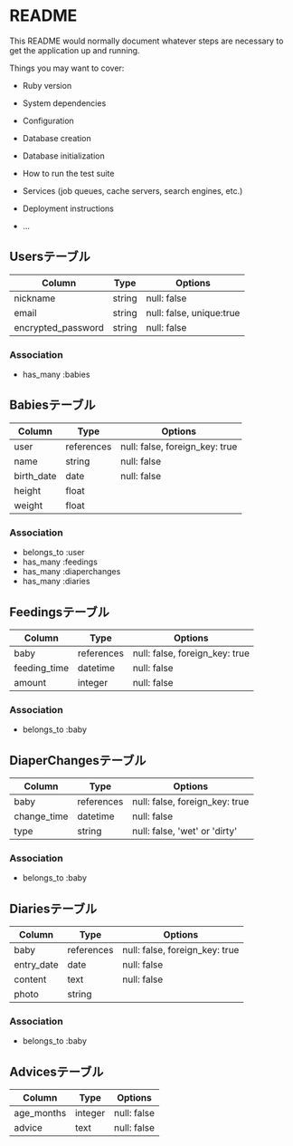 # README

This README would normally document whatever steps are necessary to get the
application up and running.

Things you may want to cover:

* Ruby version

* System dependencies

* Configuration

* Database creation

* Database initialization

* How to run the test suite

* Services (job queues, cache servers, search engines, etc.)

* Deployment instructions

* ...


## Usersテーブル

| Column             | Type   | Options                  |
|--------------------|--------|--------------------------|
| nickname           | string | null: false              |
| email              | string | null: false, unique:true |
| encrypted_password | string | null: false              |

### Association

- has_many :babies

## Babiesテーブル

| Column     | Type       | Options                        |
|------------|------------|--------------------------------|
| user       | references | null: false, foreign_key: true |
| name       | string     | null: false                    |
| birth_date | date       | null: false                    |
| height     | float      |                                |
| weight     | float      |                                |

### Association

- belongs_to :user
- has_many :feedings
- has_many :diaperchanges
- has_many :diaries

## Feedingsテーブル

| Column       | Type       | Options                        |
|--------------|------------|--------------------------------|
| baby         | references | null: false, foreign_key: true |
| feeding_time | datetime   | null: false                    |
| amount       | integer    | null: false                    |

### Association

- belongs_to :baby

## DiaperChangesテーブル

| Column      | Type       | Options                        |
|-------------|------------|--------------------------------|
| baby        | references | null: false, foreign_key: true |
| change_time | datetime   | null: false                    |
| type        | string     | null: false, 'wet' or 'dirty'  |

### Association

- belongs_to :baby

## Diariesテーブル

| Column     | Type       | Options                        |
|------------|------------|--------------------------------|
| baby       | references | null: false, foreign_key: true |
| entry_date | date       | null: false                    |
| content    | text       | null: false                    |
| photo      | string     |                                |

### Association

- belongs_to :baby

## Advicesテーブル

| Column     | Type    | Options     |
|------------|---------|-------------|
| age_months | integer | null: false |
| advice     | text    | null: false |



